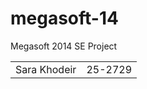 megasoft-14
===========

Megasoft 2014 SE Project
<table>
<tr>
<td>Sara Khodeir</td>
<td>25-2729</td>
<tr>
</table>
